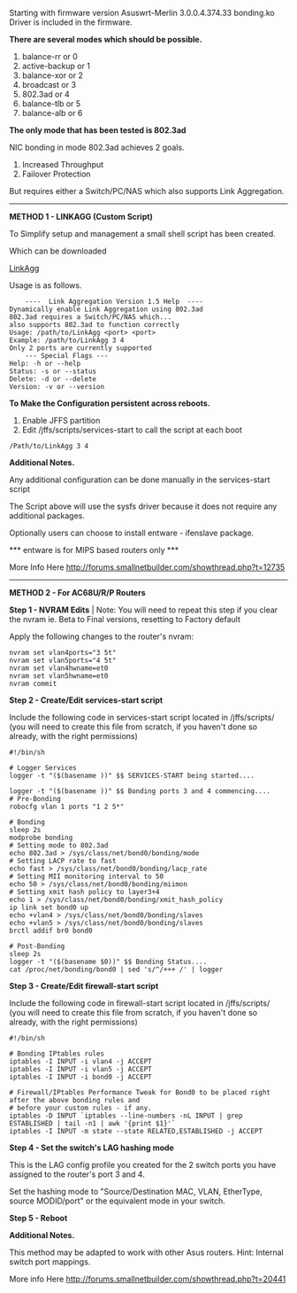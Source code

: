 Starting with firmware version Asuswrt-Merlin 3.0.0.4.374.33 bonding.ko Driver is included in the firmware.

**There are several modes which should be possible.**

1. balance-rr or 0
2. active-backup or 1
3. balance-xor or 2
4. broadcast or 3
5. 802.3ad or 4
6. balance-tlb or 5
7. balance-alb or 6 

**The only mode that has been tested is 802.3ad**

NIC bonding in mode 802.3ad achieves 2 goals.

1. Increased Throughput
2. Failover Protection

But requires either a Switch/PC/NAS which also supports Link Aggregation.

***

**METHOD 1 - LINKAGG (Custom Script)**

To Simplify setup and management a small shell script has been created.

Which can be downloaded

[LinkAgg](http://www.mediafire.com/download/8y3ye3332durchp/LinkAgg)

Usage is as follows.

        ----  Link Aggregation Version 1.5 Help  ----
	Dynamically enable Link Aggregation using 802.3ad
	802.3ad requires a Switch/PC/NAS which...
	also supports 802.3ad to function correctly
	Usage: /path/to/LinkAgg <port> <port>
	Example: /path/to/LinkAgg 3 4
	Only 2 ports are currently supported
        --- Special Flags ---
	Help: -h or --help
	Status: -s or --status
	Delete: -d or --delete
	Version: -v or --version

**To Make the Configuration persistent across reboots.**

1. Enable JFFS partition
2. Edit /jffs/scripts/services-start to call the script at each boot

`/Path/to/LinkAgg 3 4`

**Additional Notes.**

Any additional configuration can be done manually in the services-start script

The Script above will use the sysfs driver because it does not require any additional packages.

Optionally users can choose to install entware - ifenslave package.

*** entware is for MIPS based routers only ***

More Info Here http://forums.smallnetbuilder.com/showthread.php?t=12735

***

**METHOD 2 - For AC68U/R/P Routers**

**Step 1 - NVRAM Edits** | Note: You will need to repeat this step if you clear the nvram ie. Beta to Final versions, resetting to Factory default

Apply the following changes to the router's nvram:

    nvram set vlan4ports="3 5t"
    nvram set vlan5ports="4 5t"
    nvram set vlan4hwname=et0
    nvram set vlan5hwname=et0
    nvram commit

**Step 2 - Create/Edit services-start script**

Include the following code in services-start script located in /jffs/scripts/ (you will need to create this file from scratch, if you haven't done so already, with the right permissions)

    #!/bin/sh

    # Logger Services
    logger -t "($(basename ))" $$ SERVICES-START being started....

    logger -t "($(basename ))" $$ Bonding ports 3 and 4 commencing....
    # Pre-Bonding
    robocfg vlan 1 ports "1 2 5*"

    # Bonding
    sleep 2s
    modprobe bonding
    # Setting mode to 802.3ad
    echo 802.3ad > /sys/class/net/bond0/bonding/mode
    # Setting LACP rate to fast
    echo fast > /sys/class/net/bond0/bonding/lacp_rate
    # Setting MII monitoring interval to 50
    echo 50 > /sys/class/net/bond0/bonding/miimon
    # Setting xmit hash policy to layer3+4
    echo 1 > /sys/class/net/bond0/bonding/xmit_hash_policy
    ip link set bond0 up
    echo +vlan4 > /sys/class/net/bond0/bonding/slaves
    echo +vlan5 > /sys/class/net/bond0/bonding/slaves
    brctl addif br0 bond0

    # Post-Bonding
    sleep 2s
    logger -t "($(basename $0))" $$ Bonding Status....
    cat /proc/net/bonding/bond0 | sed 's/^/+++ /' | logger

**Step 3 - Create/Edit firewall-start script**

Include the following code in firewall-start script located in /jffs/scripts/ (you will need to create this file from scratch, if you haven't done so already, with the right permissions)

    #!/bin/sh

    # Bonding IPtables rules
    iptables -I INPUT -i vlan4 -j ACCEPT
    iptables -I INPUT -i vlan5 -j ACCEPT
    iptables -I INPUT -i bond0 -j ACCEPT

    # Firewall/IPtables Performance Tweak for Bond0 to be placed right after the above bonding rules and 
    # before your custom rules - if any.
    iptables -D INPUT `iptables --line-numbers -nL INPUT | grep ESTABLISHED | tail -n1 | awk '{print $1}'`
    iptables -I INPUT -m state --state RELATED,ESTABLISHED -j ACCEPT

**Step 4 - Set the switch's LAG hashing mode**

This is the LAG config profile you created for the 2 switch ports you have assigned to the router's port 3 and 4.

Set the hashing mode to "Source/Destination MAC, VLAN, EtherType, source MODID/port" or the equivalent mode in your switch.

**Step 5 - Reboot**

**Additional Notes.**

This method may be adapted to work with other Asus routers. Hint: Internal switch port mappings.

More info Here http://forums.smallnetbuilder.com/showthread.php?t=20441
